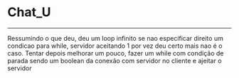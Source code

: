 # Chat_U
 ___
Ressumindo o que deu, deu um loop infinito se nao especificar direito um condicao para while, servidor aceitando 1 por vez deu certo mais nao é o caso.
Tentar depois melhorar um pouco, fazer um while com condição de parada sendo um boolean da conexão com servidor no cliente e ajeitar o servidor

